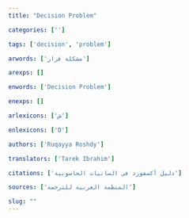```yaml
---
title: "Decision Problem"

categories: ['']

tags: ['decision', 'problem']

arwords: ['مشكلة قرار']

arexps: []

enwords: ['Decision Problem']

enexps: []

arlexicons: ['ش']

enlexicons: ['D']

authors: ['Ruqayya Roshdy']

translators: ['Tarek Ibrahim']

citations: ['دليل أكسفورد في السانيات الحاسوبية']

sources: ['المنظمة العربية للترجمة']

slug: ""
---
```

